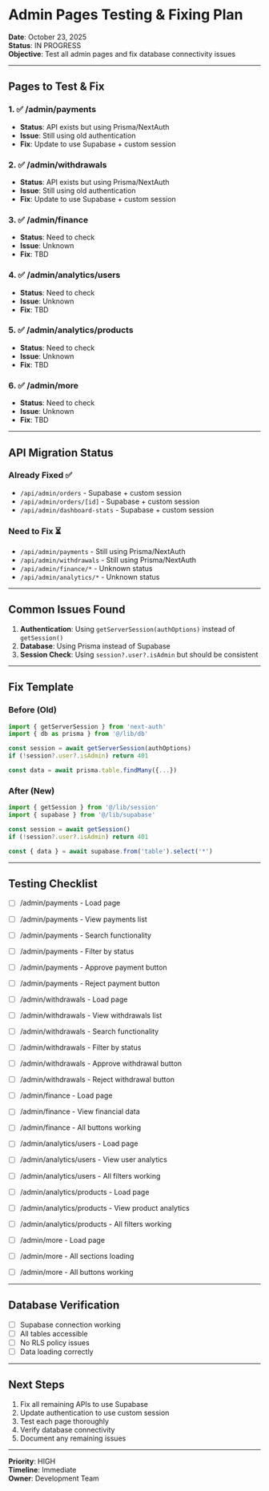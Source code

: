# Admin Pages Testing & Fixing Plan

**Date**: October 23, 2025  
**Status**: IN PROGRESS  
**Objective**: Test all admin pages and fix database connectivity issues

---

## Pages to Test & Fix

### 1. ✅ /admin/payments
- **Status**: API exists but using Prisma/NextAuth
- **Issue**: Still using old authentication
- **Fix**: Update to use Supabase + custom session

### 2. ✅ /admin/withdrawals
- **Status**: API exists but using Prisma/NextAuth
- **Issue**: Still using old authentication
- **Fix**: Update to use Supabase + custom session

### 3. ✅ /admin/finance
- **Status**: Need to check
- **Issue**: Unknown
- **Fix**: TBD

### 4. ✅ /admin/analytics/users
- **Status**: Need to check
- **Issue**: Unknown
- **Fix**: TBD

### 5. ✅ /admin/analytics/products
- **Status**: Need to check
- **Issue**: Unknown
- **Fix**: TBD

### 6. ✅ /admin/more
- **Status**: Need to check
- **Issue**: Unknown
- **Fix**: TBD

---

## API Migration Status

### Already Fixed ✅
- `/api/admin/orders` - Supabase + custom session
- `/api/admin/orders/[id]` - Supabase + custom session
- `/api/admin/dashboard-stats` - Supabase + custom session

### Need to Fix ⏳
- `/api/admin/payments` - Still using Prisma/NextAuth
- `/api/admin/withdrawals` - Still using Prisma/NextAuth
- `/api/admin/finance/*` - Unknown status
- `/api/admin/analytics/*` - Unknown status

---

## Common Issues Found

1. **Authentication**: Using `getServerSession(authOptions)` instead of `getSession()`
2. **Database**: Using Prisma instead of Supabase
3. **Session Check**: Using `session?.user?.isAdmin` but should be consistent

---

## Fix Template

### Before (Old)
```typescript
import { getServerSession } from 'next-auth'
import { db as prisma } from '@/lib/db'

const session = await getServerSession(authOptions)
if (!session?.user?.isAdmin) return 401

const data = await prisma.table.findMany({...})
```

### After (New)
```typescript
import { getSession } from '@/lib/session'
import { supabase } from '@/lib/supabase'

const session = await getSession()
if (!session?.user?.isAdmin) return 401

const { data } = await supabase.from('table').select('*')
```

---

## Testing Checklist

- [ ] /admin/payments - Load page
- [ ] /admin/payments - View payments list
- [ ] /admin/payments - Search functionality
- [ ] /admin/payments - Filter by status
- [ ] /admin/payments - Approve payment button
- [ ] /admin/payments - Reject payment button

- [ ] /admin/withdrawals - Load page
- [ ] /admin/withdrawals - View withdrawals list
- [ ] /admin/withdrawals - Search functionality
- [ ] /admin/withdrawals - Filter by status
- [ ] /admin/withdrawals - Approve withdrawal button
- [ ] /admin/withdrawals - Reject withdrawal button

- [ ] /admin/finance - Load page
- [ ] /admin/finance - View financial data
- [ ] /admin/finance - All buttons working

- [ ] /admin/analytics/users - Load page
- [ ] /admin/analytics/users - View user analytics
- [ ] /admin/analytics/users - All filters working

- [ ] /admin/analytics/products - Load page
- [ ] /admin/analytics/products - View product analytics
- [ ] /admin/analytics/products - All filters working

- [ ] /admin/more - Load page
- [ ] /admin/more - All sections loading
- [ ] /admin/more - All buttons working

---

## Database Verification

- [ ] Supabase connection working
- [ ] All tables accessible
- [ ] No RLS policy issues
- [ ] Data loading correctly

---

## Next Steps

1. Fix all remaining APIs to use Supabase
2. Update authentication to use custom session
3. Test each page thoroughly
4. Verify database connectivity
5. Document any remaining issues

---

**Priority**: HIGH  
**Timeline**: Immediate  
**Owner**: Development Team
